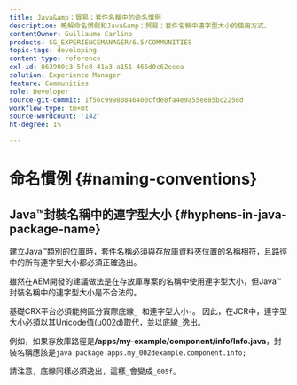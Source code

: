 ```yaml
---
title: Java&amp；貿易；套件名稱中的命名慣例
description: 瞭解命名慣例和Java&amp；貿易；套件名稱中連字型大小的使用方式。
contentOwner: Guillaume Carlino
products: SG_EXPERIENCEMANAGER/6.5/COMMUNITIES
topic-tags: developing
content-type: reference
exl-id: 863900c3-5fe8-41a3-a151-466d0c62eeea
solution: Experience Manager
feature: Communities
role: Developer
source-git-commit: 1f56c99980846400cfde8fa4e9a55e885bc2258d
workflow-type: tm+mt
source-wordcount: '142'
ht-degree: 1%

---
```


# 命名慣例 {#naming-conventions}

## Java™封裝名稱中的連字型大小 {#hyphens-in-java-package-name}

建立Java™類別的位置時，套件名稱必須與存放庫資料夾位置的名稱相符，且路徑中的所有連字型大小都必須正確逸出。

雖然在AEM開發的建議做法是在存放庫專案的名稱中使用連字型大小，但Java™封裝名稱中的連字型大小是不合法的。

基礎CRX平台必須能夠區分實際底線`_ `和連字型大小`-`。 因此，在JCR中，連字型大小必須以其Unicode值(u002d)取代，並以底線`_`逸出。

例如，如果存放庫路徑是&#x200B;**/apps/my-example/component/info/Info.java**，封裝名稱應該是`java package apps.my_002dexample.component.info;`

請注意，底線同樣必須逸出，這樣`_`會變成`_005f`。
